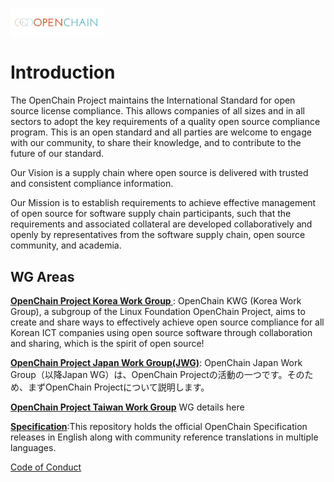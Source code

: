 [<img src="./img/large_logo.png" alt="drawing" width="150"/>](https://www.openchainproject.org/)

# Introduction
The OpenChain Project maintains the International Standard for open source license compliance. This allows companies of all sizes and in all sectors to adopt the key requirements of a quality open source compliance program. This is an open standard and all parties are welcome to engage with our community, to share their knowledge, and to contribute to the future of our standard.

Our Vision is a supply chain where open source is delivered with trusted and consistent compliance information.

Our Mission is to establish requirements to achieve effective management of open source for software supply chain participants, such that the requirements and associated collateral are developed collaboratively and openly by representatives from the software supply chain, open source community, and academia.

## WG Areas
**[OpenChain Project Korea Work Group ](https://github.com/OpenChain-Project/OpenChain-KWG)**: OpenChain KWG (Korea Work Group), a subgroup of the Linux Foundation OpenChain Project, aims to create and share ways to effectively achieve open source compliance for all Korean ICT companies using open source software through collaboration and sharing, which is the spirit of open source! <br>

**[OpenChain Project Japan Work Group(JWG)](https://github.com/OpenChain-Project/OpenChain-JWG)**: OpenChain Japan Work Group（以降Japan WG）は、OpenChain Projectの活動の一つです。そのため、まずOpenChain Projectについて説明します。<br>

**[OpenChain Project Taiwan Work Group](https://github.com/OpenChain-Project/OpenChain-TWG)** WG details here 

**[Specification](https://github.com/OpenChain-Project/Specification)**:This repository holds the official OpenChain Specification releases in English along with community reference translations in multiple languages.<br>


[Code of Conduct](CODE_OF_CONDUCT.md)
